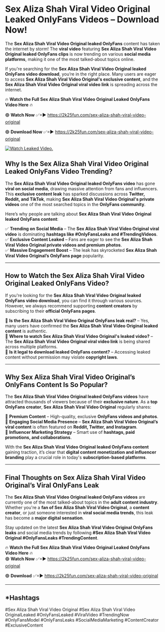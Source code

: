 # Sex Aliza Shah Viral Video Original Leaked OnlyFans Videos – Download Now!

The **Sex Aliza Shah Viral Video Original leaked OnlyFans** content has taken the internet by storm! The **viral video** featuring **Sex Aliza Shah Viral Video Original leaked OnlyFans clips** is now trending on various **social media platforms**, making it one of the most talked-about topics online.  

If you're searching for the **Sex Aliza Shah Viral Video Original leaked OnlyFans video download**, you’re in the right place. Many users are eager to access **Sex Aliza Shah Viral Video Original's exclusive content**, and the **Sex Aliza Shah Viral Video Original viral video link** is spreading across the internet.  

🔥 **Watch the Full Sex Aliza Shah Viral Video Original Leaked OnlyFans Video Here** 🔥  

🟢 **Watch Now** ✅=► https://2k25fun.com/sex-aliza-shah-viral-video-original

🟢 **Download Now** ✅=► https://2k25fun.com/sex-aliza-shah-viral-video-original

[![Watch Leaked Video.](https://miro.medium.com/v2/resize:fit:828/format:webp/1*cilzJN44JGOrTw9NJCrNHA.gif "Watch Leaked Video")](https://2k25fun.com/sex-aliza-shah-viral-video-original)

## **Why Is the Sex Aliza Shah Viral Video Original Leaked OnlyFans Video Trending?**  

The **Sex Aliza Shah Viral Video Original leaked OnlyFans video** has gone **viral on social media**, drawing massive attention from fans and influencers. This **exclusive content leak** has sparked discussions across **Twitter, Reddit, and TikTok**, making **Sex Aliza Shah Viral Video Original's private videos** one of the most searched topics in the **OnlyFans community**.  

Here’s why people are talking about **Sex Aliza Shah Viral Video Original leaked OnlyFans content**:  

✅ **Trending on Social Media** – The **Sex Aliza Shah Viral Video Original viral video** is dominating **hashtags like #OnlyFansLeaks and #TrendingVideos**.  
✅ **Exclusive Content Leaked** – Fans are eager to see the **Sex Aliza Shah Viral Video Original private videos and premium photos**.  
✅ **Massive Engagement Boost** – The leak has skyrocketed **Sex Aliza Shah Viral Video Original’s OnlyFans page** popularity.  

---

## **How to Watch the Sex Aliza Shah Viral Video Original Leaked OnlyFans Video?**  

If you're looking for the **Sex Aliza Shah Viral Video Original leaked OnlyFans video download**, you can find it through various sources. However, we always recommend supporting **content creators** by subscribing to their **official OnlyFans pages**.  

🔹 **Is the Sex Aliza Shah Viral Video Original OnlyFans leak real?** – Yes, many users have confirmed the **Sex Aliza Shah Viral Video Original leaked content** is authentic.  
🔹 **Where to watch Sex Aliza Shah Viral Video Original's leaked video?** – The **Sex Aliza Shah Viral Video Original viral video link** is being shared across multiple platforms.  
🔹 **Is it legal to download leaked OnlyFans content?** – Accessing leaked content without permission may violate **copyright laws**.  

---

## **Why Sex Aliza Shah Viral Video Original’s OnlyFans Content Is So Popular?**  

The **Sex Aliza Shah Viral Video Original leaked OnlyFans videos** have attracted thousands of viewers because of their **exclusive nature**. As a **top OnlyFans creator**, **Sex Aliza Shah Viral Video Original** regularly shares:  

📌 **Premium Content** – High-quality, exclusive **OnlyFans videos and photos**.  
📌 **Engaging Social Media Presence** – **Sex Aliza Shah Viral Video Original’s viral content** is often featured on **Reddit, Twitter, and Instagram**.  
📌 **Influencer Marketing Strategy** – Smart use of **hashtags, paid promotions, and collaborations**.  

With the **Sex Aliza Shah Viral Video Original leaked OnlyFans content** gaining traction, it’s clear that **digital content monetization and influencer branding** play a crucial role in today's **subscription-based platforms**.  

---

## **Final Thoughts on Sex Aliza Shah Viral Video Original’s Viral OnlyFans Leak**  

The **Sex Aliza Shah Viral Video Original leaked OnlyFans videos** are currently one of the most talked-about topics in the **adult content industry**. Whether you're a **fan of Sex Aliza Shah Viral Video Original**, a **content creator**, or just someone interested in **viral social media trends**, this leak has become a **major digital sensation**.  

Stay updated on the latest **Sex Aliza Shah Viral Video Original OnlyFans leaks** and social media trends by following **#Sex Aliza Shah Viral Video Original #OnlyFansLeaks #TrendingContent**.  

🔥 **Watch the Full Sex Aliza Shah Viral Video Original Leaked OnlyFans Video Here** 🔥  
🟢 **Watch Now** ✅=► https://2k25fun.com/sex-aliza-shah-viral-video-original

🟢 **Download** ✅=► https://2k25fun.com/sex-aliza-shah-viral-video-original

---

## *Hashtags
#Sex Aliza Shah Viral Video Original #Sex Aliza Shah Viral Video OriginalLeaked #OnlyFansLeaked #ViralVideo #TrendingNow #OnlyFansModel #OnlyFansLeaks #SocialMediaMarketing #ContentCreator #ExclusiveContent  